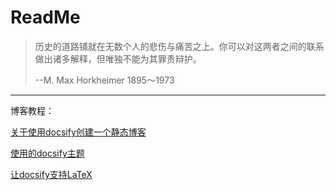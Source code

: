 # ReadMe

> 历史的道路铺就在无数个人的悲伤与痛苦之上。你可以对这两者之间的联系做出诸多解释，但唯独不能为其罪责辩护。
>
> --M. Max Horkheimer 1895～1973

---

博客教程：

[关于使用docsify创建一个静态博客](https://ursocn.github.io/Docs/#/./subpage/diary/subsubpage/%E5%85%B3%E4%BA%8E%E4%BD%BF%E7%94%A8docsify%E5%88%9B%E5%BB%BA%E4%B8%80%E4%B8%AA%E9%9D%99%E6%80%81%E5%8D%9A%E5%AE%A2)

[使用的docsify主题](https://jhildenbiddle.github.io/docsify-themeable/#/)

[让docsify支持LaTeX](./subpage/diary/subsubpage/让docsify支持LaTeX.md)